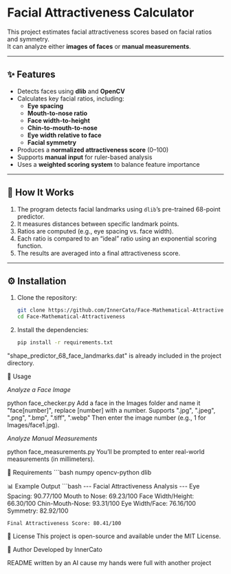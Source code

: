 # Facial Attractiveness Calculator

This project estimates facial attractiveness scores based on facial ratios and symmetry.  
It can analyze either **images of faces** or **manual measurements**.

---

## ✨ Features

- Detects faces using **dlib** and **OpenCV**
- Calculates key facial ratios, including:
  - **Eye spacing**
  - **Mouth-to-nose ratio**
  - **Face width-to-height**
  - **Chin-to-mouth-to-nose**
  - **Eye width relative to face**
  - **Facial symmetry**
- Produces a **normalized attractiveness score** (0–100)
- Supports **manual input** for ruler-based analysis
- Uses a **weighted scoring system** to balance feature importance

---

## 🧠 How It Works

1. The program detects facial landmarks using `dlib`’s pre-trained 68-point predictor.
2. It measures distances between specific landmark points.
3. Ratios are computed (e.g., eye spacing vs. face width).
4. Each ratio is compared to an “ideal” ratio using an exponential scoring function.
5. The results are averaged into a final attractiveness score.

---

## ⚙️ Installation

1. Clone the repository:
   ```bash
   git clone https://github.com/InnerCato/Face-Mathematical-Attractiveness.git
   cd Face-Mathematical-Attractiveness

2. Install the dependencies:
    ```bash
    pip install -r requirements.txt


"shape_predictor_68_face_landmarks.dat" is already included in the project directory.


🚀 Usage

*Analyze a Face Image*

python face_checker.py
Add a face in the Images folder and name it "face[number]", replace [number] with a number.
Supports ".jpg", ".jpeg", ".png", ".bmp", ".tiff", ".webp"
Then enter the image number (e.g., 1 for Images/face1.jpg).


*Analyze Manual Measurements*

python face_measurements.py
You’ll be prompted to enter real-world measurements (in millimeters).

🧩 Requirements
    ```bash
    numpy
    opencv-python
    dlib

📊 Example Output
    ```bash
    --- Facial Attractiveness Analysis ---
    Eye Spacing: 90.77/100
    Mouth to Nose: 69.23/100
    Face Width/Height: 66.30/100
    Chin-Mouth-Nose: 93.31/100
    Eye Width/Face: 76.16/100
    Symmetry: 82.92/100

    Final Attractiveness Score: 80.41/100

🧾 License
This project is open-source and available under the MIT License.

👤 Author
Developed by InnerCato

README written by an AI cause my hands were full with another project